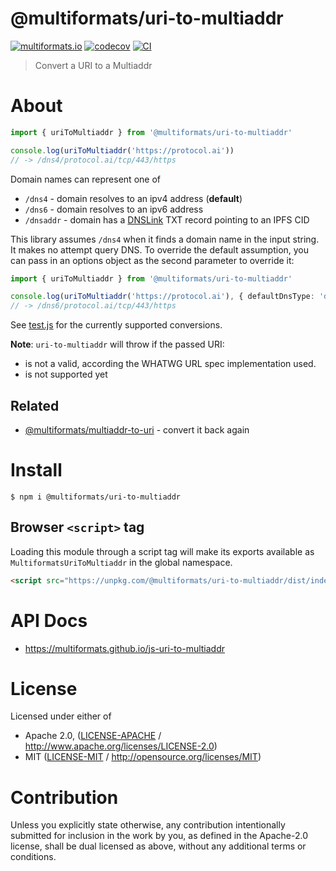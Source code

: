 # @multiformats/uri-to-multiaddr

[![multiformats.io](https://img.shields.io/badge/project-IPFS-blue.svg?style=flat-square)](http://multiformats.io)
[![codecov](https://img.shields.io/codecov/c/github/multiformats/js-uri-to-multiaddr.svg?style=flat-square)](https://codecov.io/gh/multiformats/js-uri-to-multiaddr)
[![CI](https://img.shields.io/github/actions/workflow/status/multiformats/js-uri-to-multiaddr/js-test-and-release.yml?branch=main\&style=flat-square)](https://github.com/multiformats/js-uri-to-multiaddr/actions/workflows/js-test-and-release.yml?query=branch%3Amain)

> Convert a URI to a Multiaddr

# About

<!--

!IMPORTANT!

Everything in this README between "# About" and "# Install" is automatically
generated and will be overwritten the next time the doc generator is run.

To make changes to this section, please update the @packageDocumentation section
of src/index.js or src/index.ts

To experiment with formatting, please run "npm run docs" from the root of this
repo and examine the changes made.

-->

```typescript
import { uriToMultiaddr } from '@multiformats/uri-to-multiaddr'

console.log(uriToMultiaddr('https://protocol.ai'))
// -> /dns4/protocol.ai/tcp/443/https
```

Domain names can represent one of

- `/dns4` - domain resolves to an ipv4 address (**default**)
- `/dns6` - domain resolves to an ipv6 address
- `/dnsaddr` - domain has a [DNSLink](https://docs.ipfs.io/guides/concepts/dnslink/) TXT record pointing to an IPFS CID

This library assumes `/dns4` when it finds a domain name in the input string.
It makes no attempt query DNS. To override the default assumption, you can pass
in an options object as the second parameter to override it:

```typescript
import { uriToMultiaddr } from '@multiformats/uri-to-multiaddr'

console.log(uriToMultiaddr('https://protocol.ai'), { defaultDnsType: 'dns6' })
// -> /dns6/protocol.ai/tcp/443/https
```

See [test.js](./test.js) for the currently supported conversions.

**Note**: `uri-to-multiaddr` will throw if the passed URI:

- is not a valid, according the WHATWG URL spec implementation used.
- is not supported yet

## Related

- [@multiformats/multiaddr-to-uri](https://github.com/multiformats/js-multiaddr-to-uri) - convert it back again

# Install

```console
$ npm i @multiformats/uri-to-multiaddr
```

## Browser `<script>` tag

Loading this module through a script tag will make its exports available as `MultiformatsUriToMultiaddr` in the global namespace.

```html
<script src="https://unpkg.com/@multiformats/uri-to-multiaddr/dist/index.min.js"></script>
```

# API Docs

- <https://multiformats.github.io/js-uri-to-multiaddr>

# License

Licensed under either of

- Apache 2.0, ([LICENSE-APACHE](https://github.com/multiformats/js-uri-to-multiaddr/LICENSE-APACHE) / <http://www.apache.org/licenses/LICENSE-2.0>)
- MIT ([LICENSE-MIT](https://github.com/multiformats/js-uri-to-multiaddr/LICENSE-MIT) / <http://opensource.org/licenses/MIT>)

# Contribution

Unless you explicitly state otherwise, any contribution intentionally submitted for inclusion in the work by you, as defined in the Apache-2.0 license, shall be dual licensed as above, without any additional terms or conditions.
